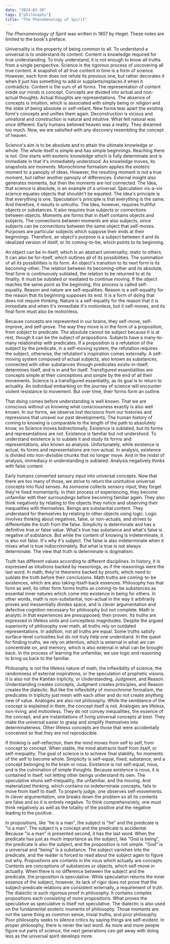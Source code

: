 ```yaml
---
date: "2024-03-20"
tags: ["philosophy"]
title: "The Phenomenology of Spirit"
---
```


_The Phenomenology of Spirit_ was written in 1807 by Hegel. These notes are limited to the book's preface.

Universality is the property of being common to all. To understand a universal is to understand its content. Content is knowledge required for true understanding. To truly understand, it is not enough to know all truths from a single perspective. Science is the rigorous process of uncovering all true content. A snapshot of all true content in time is a form of science. However, each form does not refute its previous one, but rather decorates it when it just has something to add or supplants/replaces it when it contradicts. Content is the sum of all forms. The representation of content inside our minds is concept. Concepts are divided into actual and non-actual thoughts. Actual thoughts are representations. The absence of concepts is intuition, which is associated with simply being or religion and the state of being absolute or self-reliant. New forms tear apart the existing form's concepts and unifies them again. Deconstruction is vicious and unnatural and construction is natural and intuitive. What felt natural was once different. Early humans believed heaven was a reality. They dreamed too much. Now, we are satisfied with any discovery resembling the concept of heaven.

Science's aim is to be absolute and to attain the ultimate knowledge or whole. The whole itself is simple and has simple beginnings. Reaching there is not. One starts with exoteric knowledge which is fully determinate and is immediate in that it's immediately understood. As knowledge moves, its snapshots are moments. Monochrome formalism applies the exoteric moment to a panoply of ideas. However, the resulting moment is not a true moment, but rather another panoply of differences. External insight also generates moments, but then the moments are not connected. The Idea, that science is absolute, is an example of a universal. Speculation vis-a-vis science equates objects that shouldn't be equated. The Idea's principle is that everything is one. Speculation's principle is that everything is the same. And therefore, it results in untruths. The Idea, however, requires truthful objects or substances. It also requires true subjects or connections between objects. Moments are forms that in itself contains objects and subjects. The connections between moments are also subjects, since subjects can be connections between the same object that self-moves. Purposes are particular subjects which suppose their ends at their beginnings. Therefore, an object's purpose is a subject between it and its idealized version of itself, or its coming-to-be, which points to its beginning.

An object can be in-itself, which is an abstract universality, static to others. It can also be for-itself, which outlines all of its possibilities. The summation of all its possibilities is its form. An object's transition to its next form is its becoming-other. The relation between its becoming-other and its absolute, final form is continuously sublated, the relation to be returned to at its finality. It must be sublated or mediated to continue moving. If the object reaches the same point as the beginning, this process is called self-equality. Reason and nature are self-equalities. Reason is a self-equality for the reason that its beginning supposes its end. It is a form of doing that does not require thinking. Nature is a self-equality for the reason that it is immediate and when it's immediate it's motionless, but it self-moves, and its final form must also be motionless.

Because concepts are represented in our brains, they self-move, self-improve, and self-prove. The way they move is in the form of a proposition, from subject to predicate. The absolute cannot be subject because it is at rest, though it can be the subject of propositions. Subjects have a many-to-many relationship with predicates. If a proposition is a refutation of the subject by the predicate, in a self-moving system, the refutation requires the subject, otherwise, the refutation's inspiration comes externally. A self-moving system composed of actual subjects, also known as substances, connected with other substances through predicates exists-in-itself, determines itself, and is in and for itself. Transfigured essentialities are concepts simple at their conceptions and simple by the end of all their movements. Science is a transfigured essentiality, as its goal is to return to actuality. An individual embarking on the journey of science will encounter violent resistance to movement. But over time, their forms form an outline.

That doing comes before understanding is well known. That we are conscious without us knowing what consciousness exactly is also well known. In our forms, we observe lost decisions from our histories and repressions that unravel our past developments. The human history of coming to knowing is comparable to the length of the path to absolutely know, so Science moves bidirectionally. Existence is sublated, but its forms and representations are not. Existence is familiar but not understood. To understand existence is to sublate it and study its forms and representations, also known as analysis. Unfortunately, while existence is actual, its forms and representations are non-actual. In analysis, existence is divided into non-divisible chunks that no longer move. And in the midst of analysis, immediacy in understanding is sublated. Analysis negatively thinks with false content.

Early humans converted sensory input into universal concepts. Now that there are too many of those, we strive to return the unintuitive universal concepts into fluid senses. As someone collects sensory input, they forget they're fixed momentarily. In their process of experiencing, they become unfamiliar with their surroundings before becoming familiar again. They also think negatively by relating to the objects they notice and observing their inequalities with themselves. Beings are substantial content. They understand for themselves by relating to other objects using logic. Logic involves thinking about negatives, false, or non-actuals, and strives to differentiate the truth from the false. Simplicity is determinate and has a definitive true or false value. What's true has substance and what's false is negative of substance. But while the content of knowing is indeterminate, it is also not false. It's why it's subject. The false is also indeterminate when it mixes what is true indiscriminately. But what is true is not always determinate. The view that truth is determinate is dogmatism.

Truth has different values according to different disciplines. In history, it is expressed as intuitions backed by reasonings, as if the reasonings were the last word. In math, they're theorems backed by proofs, which need to sublate the truth before their conclusions. Math truths are coming-to-be existences, which are also taking-itself-back essences. Philosophy has that form as well, its other form forms truths as coming-to-be substances as essential inner natures which come into existence in being for others. In other words, math is non-substantial, non-actual in the way it arbitrarily proves and inessentially divides space, and is clever argumentation and defective cognition necessary for philosophy but not complete. Math is analytic in that experiences are presupposed, then proven. Its truths are expressed in lifeless units and conceptless magnitudes. Despite the argued superiority of philosophy over math, all truths rely on outdated representations. In addition, not all truths are equal. Some truths satisfy surface-level curiosities but do not truly help one understand. In the quest for finding truths, we rely on attention, which is external in what we can concentrate on, and memory, which is also external in what can be brought back. In the process of learning the unfamiliar, we use logic and reasoning to bring us back to the familiar.

Philosophy is not the lifeless nature of math, the inflexibility of science, the randomness of external inspirations, or the speculation of prophetic visions. It is also not the Kantian triplicity, or Understanding, Judgment, and Reason. Understanding creates concepts, Judgment creates principles, and Reason creates the dialectic. But like the inflexibility of monochrome formalism, the predicates in triplicity just mesh with each other and do not create anything new of value. Analogies are also not philosophy. While the semblance of the concept is explained in them, the concept itself is not. Analogies are lifeless, non-living, and motionless. They do not convey inequalities, the essence of the concept, and are instantiations of living universal concepts at best. They make the universal easier to grasp and simplify themselves into determinateness. Other lifeless concepts are those that were accidentally conceived so that they are not reproducible.

If thinking is self-reflection, then the mind moves from self to self, from concept to concept. When stable, the mind abstracts itself from itself, or self-inequality. The goal of science is to achieve final stability, for moments of the self to become whole. Simplicity is self-equal, fixed, substance, and a concept belonging to the brain or nous. Existence is not self-equal, nous, and is the culmination of simple thoughts. Because existence is nous, it is contained in itself, not letting other beings understand its own. The speculative shuns self-inequality, the unfamiliar, and the moving. And materialized thinking, which contains no indeterminate concepts, fails to move from itself to itself. To properly judge, one observes self-movements. In clever argumentation, one breaks down the problem so all its contents are false and so it is entirely negative. To think comprehensively, one must think negatively as well as the totality of the positive and the negative leading to the positive.

In propositions, like "he is a man", the subject is "he" and the predicate is "is a man". The subject is a concept and the predicate is accidental. Because "is a man" is presented second, it has the last word. When the predicate has just as much importance as the subject, like "God is being", the predicate is also the subject, and the proposition is not simple. "God" is a universal and "being" is a substance. The subject vanishes into the predicate, and the reader is forced to read about the subject again to figure out why. Propositions are contents in the nous which actually are concepts. Contents are conceptions of substances or objects, which self-move in actuality. When there is no difference between the subject and the predicate, the proposition is speculative. While speculation returns the inner essence of the subject, however, its lack of rigor does not prove that the subject-predicate relations are consistent externally, a requirement of truth. The dialectic is such rigorous proof in philosophy. It contains complex propositions each consisting of more propositions. What proves the speculative as speculative is itself not speculative. The dialectic is also used on the fundamental exoteric moments of philosophy. Those moments are not the same thing as common sense, trivial truths, and poor philosophy. Poor philosophy seeks to silence critics by saying things are self-evident. In proper philosophy, there is never the last word. As more and more people figure out parts of science, the next generations can get away with doing less as the universal spirit develops more.